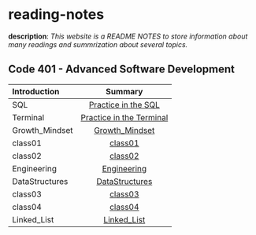 
# reading-notes
**description**: *This website is a README NOTES to store information about many readings and summrization about several topics.*
## Code 401 - Advanced Software Development
| Introduction              | Summary 
| :---                      |   :----:   
|SQL                        | [Practice in the SQL ](./sql.md)
|Terminal                   | [Practice in the Terminal](./terminal.md)
| Growth_Mindset            | [Growth_Mindset ](./Growth_Mindset.md)
| class01                   | [class01 ](./Class01.md)
| class02                   | [class02 ](./Class02.md)
| Engineering               | [Engineering ](./Engineering.md)
| DataStructures            | [DataStructures ](./DataStructures.md)
| class03                   | [class03 ](./Class03.md)
| class04                   | [class04 ](./Class04.md)
| Linked_List               | [Linked_List](./Linked_List.md)

